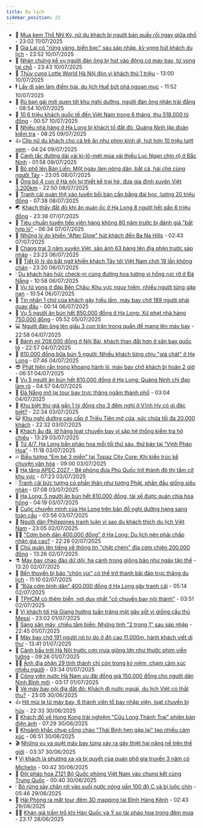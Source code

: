 ```yaml
---
title: Du lịch
sidebar_position: 22
---
```


<!-- dantri-du-lich:START -->
- 🥰 [Mua kem Thổ Nhĩ Kỳ, nữ du khách bị người bán quấy rối ngay giữa phố](https://dantri.com.vn/du-lich/mua-kem-tho-nhi-ky-nu-du-khach-bi-nguoi-ban-quay-roi-ngay-giua-pho-20250710235447328.htm) - 23:02 11/07/2025
- 🥰 [Gia Lai có &quot;rừng vàng, biển bạc&quot; sau sáp nhập, kỳ vọng hút khách du lịch](https://dantri.com.vn/du-lich/gia-lai-co-rung-vang-bien-bac-sau-sap-nhap-ky-vong-hut-khach-du-lich-20250710182357585.htm) - 23:52 10/07/2025
- 🐻 [Nhân chứng kể vụ người đàn ông bị hút vào động cơ máy bay, tử vong tại chỗ](https://dantri.com.vn/du-lich/nhan-chung-ke-vu-nguoi-dan-ong-bi-hut-vao-dong-co-may-bay-tu-vong-tai-cho-20250710233852689.htm) - 23:43 10/07/2025
- 🤩 [Thủy cung Lotte World Hà Nội đón vị khách thứ 1 triệu](https://dantri.com.vn/du-lich/thuy-cung-lotte-world-ha-noi-don-vi-khach-thu-1-trieu-20250710163911610.htm) - 13:00 10/07/2025
- 🕴 [Lấy di sản làm điểm tựa, du lịch Huế bứt phá ngoạn mục](https://dantri.com.vn/du-lich/lay-di-san-lam-diem-tua-du-lich-hue-but-pha-ngoan-muc-20250710151852326.htm) - 11:52 10/07/2025
- 🤩 [Rủ bạn gái mới quen tới khu nghỉ dưỡng, người đàn ông nhận trái đắng](https://dantri.com.vn/du-lich/ru-ban-gai-moi-quen-toi-khu-nghi-duong-nguoi-dan-ong-nhan-trai-dang-20250710150342348.htm) - 08:54 10/07/2025
- 🤠 [10,6 triệu khách quốc tế đến Việt Nam trong 6 tháng, thu 518.000 tỷ đồng](https://dantri.com.vn/du-lich/106-trieu-khach-quoc-te-den-viet-nam-trong-6-thang-thu-518000-ty-dong-20250709232237343.htm) - 00:57 10/07/2025
- 💪 [Nhiều nhà hàng ở Hạ Long bị khách tố đắt đỏ, Quảng Ninh lập đoàn kiểm tra](https://dantri.com.vn/du-lich/nhieu-nha-hang-o-ha-long-bi-khach-to-dat-do-quang-ninh-lap-doan-kiem-tra-20250709112205309.htm) - 08:25 09/07/2025
- 👍 [Clip nữ du khách cho cá trê ăn như phim kinh dị, hút hơn 10 triệu lượt xem](https://dantri.com.vn/du-lich/clip-nu-du-khach-cho-ca-tre-an-nhu-phim-kinh-di-hut-hon-10-trieu-luot-xem-20250709015404029.htm) - 04:24 09/07/2025
- 🚦 [Cảnh tắc đường dài vài ki-lô-mét mùa vải thiều Lục Ngạn chín rộ ở Bắc Ninh](https://dantri.com.vn/du-lich/canh-tac-duong-dai-vai-ki-lo-met-mua-vai-thieu-luc-ngan-chin-ro-o-bac-ninh-20250708232159552.htm) - 01:58 09/07/2025
- 💪 [Bỏ phố lên Bản Liền: Một ngày làm nông dân, bắt cá, hái chè cùng người Tày](https://dantri.com.vn/du-lich/bo-pho-len-ban-lien-mot-ngay-lam-nong-dan-bat-ca-hai-che-cung-nguoi-tay-20250707161225243.htm) - 23:05 08/07/2025
- 💃 [Ông bố 4 con ở Hà nội tự thiết kế trại hè, đưa gia đình xuyên Việt 3.200km](https://dantri.com.vn/du-lich/ong-bo-4-con-o-ha-noi-tu-thiet-ke-trai-he-dua-gia-dinh-xuyen-viet-3200km-20250708094515657.htm) - 22:50 08/07/2025
- 👺 [Tranh cãi quán thịt xào tuyển bồi bàn cần bằng đại học, lương 20 triệu đồng](https://dantri.com.vn/du-lich/tranh-cai-quan-thit-xao-tuyen-boi-ban-can-bang-dai-hoc-luong-20-trieu-dong-20250708130705524.htm) - 07:38 08/07/2025
- 🌏 [Khách thấy đắt đỏ khi ăn quán ốc ở Hạ Long 8 người hết gần 6 triệu đồng](https://dantri.com.vn/du-lich/khach-thay-dat-do-khi-an-quan-oc-o-ha-long-8-nguoi-het-gan-6-trieu-dong-20250707213745073.htm) - 23:38 07/07/2025
- 🎡 [Tiêu chuẩn tuyển tiếp viên hàng không 80 năm trước bị đánh giá &quot;bất hợp lý&quot;](https://dantri.com.vn/du-lich/tieu-chuan-tuyen-tiep-vien-hang-khong-80-nam-truoc-bi-danh-gia-bat-hop-ly-20250707125538383.htm) - 06:34 07/07/2025
- 🧰 [Những lý do khiến “After Glow” hút khách đến Ba Na Hills](https://dantri.com.vn/du-lich/nhung-ly-do-khien-after-glow-hut-khach-den-ba-na-hills-20250707093407551.htm) - 02:43 07/07/2025
- 💂 [Chàng trai 3 năm xuyên Việt, săn ảnh 63 bảng tên địa phận trước sáp nhập](https://dantri.com.vn/du-lich/chang-trai-3-nam-xuyen-viet-san-anh-63-bang-ten-dia-phan-truoc-sap-nhap-20250705194427508.htm) - 23:23 06/07/2025
- 🧑‍🏫 [Tiết lộ lý do bất ngờ khiến khách Tây tới Việt Nam chơi 19 lần không chán](https://dantri.com.vn/du-lich/tiet-lo-ly-do-bat-ngo-khien-khach-tay-toi-viet-nam-choi-19-lan-khong-chan-20250706233219901.htm) - 23:20 06/07/2025
- 🕯 [Du khách háo hức check-in cùng đường hoa tường vi hồng rực rỡ ở Đà Nẵng](https://dantri.com.vn/du-lich/du-khach-hao-huc-check-in-cung-duong-hoa-tuong-vi-hong-ruc-ro-o-da-nang-20250706105951270.htm) - 10:58 06/07/2025
- 👀 [Vụ tử vong ở đập Bến Châu: Khu vực nguy hiểm, nhiều người từng gặp nạn](https://dantri.com.vn/du-lich/vu-tu-vong-o-dap-ben-chau-khu-vuc-nguy-hiem-nhieu-nguoi-tung-gap-nan-20250706163413390.htm) - 10:54 06/07/2025
- 🎉 [Tin nhắn 1 chữ của khách gây hiểu lầm, máy bay chở 189 người phải quay đầu](https://dantri.com.vn/du-lich/tin-nhan-1-chu-cua-khach-gay-hieu-lam-may-bay-cho-189-nguoi-phai-quay-dau-20250705232338224.htm) - 00:14 06/07/2025
- 🌊 [Vụ 5 người ăn bún hết 850.000 đồng ở Hạ Long: Xử phạt nhà hàng 750.000 đồng](https://dantri.com.vn/du-lich/vu-5-nguoi-an-bun-het-850000-dong-o-ha-long-xu-phat-nha-hang-750000-dong-20250705121117278.htm) - 05:52 05/07/2025
- 💻 [Người đàn ông lén giấu 3 con trăn trong quần để mang lên máy bay](https://dantri.com.vn/du-lich/nguoi-dan-ong-len-giau-3-con-tran-trong-quan-de-mang-len-may-bay-20250704162407711.htm) - 22:58 04/07/2025
- 💪 [Bánh mì 208.000 đồng ở Nội Bài, khách than đắt hơn ở sân bay quốc tế](https://dantri.com.vn/du-lich/banh-mi-208000-dong-o-noi-bai-khach-than-dat-hon-o-san-bay-quoc-te-20250704183351621.htm) - 22:57 04/07/2025
- 👺 [810.000 đồng bữa bún 5 người: Nhiều khách từng chịu &quot;giá chát&quot; ở Hạ Long](https://dantri.com.vn/du-lich/810000-dong-bua-bun-5-nguoi-nhieu-khach-tung-chiu-gia-chat-o-ha-long-20250704143706635.htm) - 07:46 04/07/2025
- 😎 [Phát hiện rắn trong khoang hành lý, máy bay chở khách bị hoãn 2 giờ](https://dantri.com.vn/du-lich/phat-hien-ran-trong-khoang-hanh-ly-may-bay-cho-khach-bi-hoan-2-gio-20250704132410239.htm) - 06:51 04/07/2025
- 🌋 [Vụ 5 người ăn bún hết 810.000 đồng ở Hạ Long: Quảng Ninh chỉ đạo làm rõ](https://dantri.com.vn/du-lich/vu-5-nguoi-an-bun-het-810000-dong-o-ha-long-quang-ninh-chi-dao-lam-ro-20250704114312631.htm) - 04:57 04/07/2025
- 🌝 [Đà Nẵng mở lại tour bay trực thăng ngắm thành phố](https://dantri.com.vn/du-lich/da-nang-mo-lai-tour-bay-truc-thang-ngam-thanh-pho-20250703171504166.htm) - 03:04 04/07/2025
- 🧠 [Khu biệt thự giá gần 1 tỷ đồng cho 3 đêm nghỉ ở Vĩnh Hy có gì đặc biệt?](https://dantri.com.vn/du-lich/khu-biet-thu-gia-gan-1-ty-dong-cho-3-dem-nghi-o-vinh-hy-co-gi-dac-biet-20250703105234357.htm) - 22:34 03/07/2025
- 😺 [Khu nghỉ dưỡng cao cấp ở Triều Tiên mở cửa, sức chứa tối đa 20.000 khách](https://dantri.com.vn/du-lich/khu-nghi-duong-cao-cap-o-trieu-tien-mo-cua-suc-chua-toi-da-20000-khach-20250703232126874.htm) - 22:32 03/07/2025
- 💂 [Khách ẩu đả, lỡ hàng loạt chuyến bay vì sập hệ thống kiểm tra hộ chiếu](https://dantri.com.vn/du-lich/khach-au-da-lo-hang-loat-chuyen-bay-vi-sap-he-thong-kiem-tra-ho-chieu-20250703104446170.htm) - 13:29 03/07/2025
- 🌮 [Từ 4/7, Hạ Long bắn pháo hoa mỗi tối thứ sáu, thứ bảy tại “Vịnh Pháo Hoa”](https://dantri.com.vn/du-lich/tu-47-ha-long-ban-phao-hoa-moi-toi-thu-sau-thu-bay-tai-vinh-phao-hoa-20250703180715364.htm) - 11:18 03/07/2025
- 🔥 [Biểu tượng “Em bé 3 miền” tại Topaz City Core: Khi kiến trúc kể chuyện văn hóa](https://dantri.com.vn/du-lich/bieu-tuong-em-be-3-mien-tai-topaz-city-core-khi-kien-truc-ke-chuyen-van-hoa-20250703120731427.htm) - 09:00 03/07/2025
- 🦏 [Hạ tầng APEC 2027 - Bệ phóng đưa Phú Quốc trở thành đô thị tầm cỡ khu vực](https://dantri.com.vn/du-lich/ha-tang-apec-2027-be-phong-dua-phu-quoc-tro-thanh-do-thi-tam-co-khu-vuc-20250703121556327.htm) - 07:23 03/07/2025
- 🕯 [Tranh cãi bức tượng có phần thân như tượng Phật, phần đầu giống siêu nhân](https://dantri.com.vn/du-lich/tranh-cai-buc-tuong-co-phan-than-nhu-tuong-phat-phan-dau-giong-sieu-nhan-20250703125231591.htm) - 07:08 03/07/2025
- 🐻 [Hạ Long: 5 người ăn bún hết 810.000 đồng, tài xế được quán chia hoa hồng](https://dantri.com.vn/du-lich/ha-long-5-nguoi-an-bun-het-810000-dong-tai-xe-duoc-quan-chia-hoa-hong-20250703104355973.htm) - 04:19 03/07/2025
- 🥸 [Cuộc chuyển mình của Hạ Long trên bản đồ nghỉ dưỡng hạng sang toàn cầu](https://dantri.com.vn/du-lich/cuoc-chuyen-minh-cua-ha-long-tren-ban-do-nghi-duong-hang-sang-toan-cau-20250703102623037.htm) - 03:56 03/07/2025
- 💂 [Người dân Philippines tranh luận vì sao du khách thích du lịch Việt Nam](https://dantri.com.vn/du-lich/nguoi-dan-philippines-tranh-luan-vi-sao-du-khach-thich-du-lich-viet-nam-20250702212819576.htm) - 23:05 02/07/2025
- 🧑‍💻 [&quot;Cơm bình dân 400.000 đồng&quot; ở Hạ Long: Du lịch nên phải chấp nhận giá cao?](https://dantri.com.vn/du-lich/com-binh-dan-400000-dong-o-ha-long-du-lich-nen-phai-chap-nhan-gia-cao-20250702200002038.htm) - 22:28 02/07/2025
- 💪 [Chủ quán lên tiếng về thông tin &quot;chặt chém&quot; đĩa cơm chiên 200.000 đồng](https://dantri.com.vn/du-lich/chu-quan-len-tieng-ve-thong-tin-chat-chem-dia-com-chien-200000-dong-20250702174619102.htm) - 13:26 02/07/2025
- ⚗️ [Máy bay chao đảo dữ dội, hạ cánh trong giông bão như ngày tận thế](https://dantri.com.vn/du-lich/may-bay-chao-dao-du-doi-ha-canh-trong-giong-bao-nhu-ngay-tan-the-20250702185625666.htm) - 13:20 02/07/2025
- 🌁 [Bến thuyền bị bão “chôn vùi” có thể trở thành bãi đáp trực thăng du lịch](https://dantri.com.vn/du-lich/ben-thuyen-bi-bao-chon-vui-co-the-tro-thanh-bai-dap-truc-thang-du-lich-20250702170952610.htm) - 11:10 02/07/2025
- 🧰 [“Bữa cơm bình dân” 400.000 đồng ở Hạ Long gây tranh cãi](https://dantri.com.vn/du-lich/bua-com-binh-dan-400000-dong-o-ha-long-gay-tranh-cai-20250702112825968.htm) - 05:14 02/07/2025
- 🧰 [TPHCM có thêm biển, nơi duy nhất &quot;có chuyến bay nội thành&quot;](https://dantri.com.vn/du-lich/tphcm-co-them-bien-noi-duy-nhat-co-chuyen-bay-noi-thanh-20250701121133340.htm) - 03:51 02/07/2025
- 🎉 [Vị khách tới Hà Giang hưởng tuần trăng mật gây sốt vì giống cầu thủ Messi](https://dantri.com.vn/du-lich/vi-khach-toi-ha-giang-huong-tuan-trang-mat-gay-sot-vi-giong-cau-thu-messi-20250630225740955.htm) - 23:02 01/07/2025
- 🤩 [Sáng săn mây, chiều tắm biển: Những tỉnh &quot;2 trong 1&quot; sau sáp nhập](https://dantri.com.vn/du-lich/sang-san-may-chieu-tam-bien-nhung-tinh-2-trong-1-sau-sap-nhap-20250701175453300.htm) - 22:45 01/07/2025
- 👺 [Máy bay chở 191 người rơi tự do ở độ cao 11.000m, hành khách viết di thư](https://dantri.com.vn/du-lich/may-bay-cho-191-nguoi-roi-tu-do-o-do-cao-11000m-hanh-khach-viet-di-thu-20250701201138469.htm) - 13:41 01/07/2025
- 🧠 [Cảnh bầu trời Hà Nội trước cơn mưa giông lớn như thước phim viễn tưởng](https://dantri.com.vn/du-lich/canh-bau-troi-ha-noi-truoc-con-mua-giong-lon-nhu-thuoc-phim-vien-tuong-20250701161711316.htm) - 09:26 01/07/2025
- 👨‍🏫 [Ảnh địa phận 29 tỉnh thành chỉ còn trong kỷ niệm, chạm cảm xúc nhiều người](https://dantri.com.vn/du-lich/anh-dia-phan-29-tinh-thanh-chi-con-trong-ky-niem-cham-cam-xuc-nhieu-nguoi-20250701102124886.htm) - 03:34 01/07/2025
- 🦅 [Công viên nước Hà Nam ưu đãi đồng giá 150.000 đồng cho người dân Ninh Bình mới](https://dantri.com.vn/du-lich/cong-vien-nuoc-ha-nam-uu-dai-dong-gia-150000-dong-cho-nguoi-dan-ninh-binh-moi-20250701090043079.htm) - 03:17 01/07/2025
- 🌊 [Vé máy bay nội địa đắt đỏ: Khách đi nước ngoài, du lịch Việt có thất thu?](https://dantri.com.vn/du-lich/ve-may-bay-noi-dia-dat-do-khach-di-nuoc-ngoai-du-lich-viet-co-that-thu-20250627122626242.htm) - 23:05 30/06/2025
- 👍 [Hít mùi lạ từ máy bay, 6 thành viên tổ bay nhập viện, loạt chuyến bị hủy](https://dantri.com.vn/du-lich/hit-mui-la-tu-may-bay-6-thanh-vien-to-bay-nhap-vien-loat-chuyen-bi-huy-20250630165139117.htm) - 22:33 30/06/2025
- 🫶 [Khách đổ về Hong Kong trải nghiệm &quot;Cửu Long Thành Trại&quot; phiên bản điện ảnh](https://dantri.com.vn/du-lich/khach-do-ve-hong-kong-trai-nghiem-cuu-long-thanh-trai-phien-ban-dien-anh-20250630142014598.htm) - 07:29 30/06/2025
- 💯 [Khoảnh khắc chụp cổng chào &quot;Thái Bình hẹn gặp lại&quot; tạo nhiều cảm xúc](https://dantri.com.vn/du-lich/khoanh-khac-chup-cong-chao-thai-binh-hen-gap-lai-tao-nhieu-cam-xuc-20250630134344838.htm) - 06:51 30/06/2025
- 🎬 [Những vụ va quệt máy bay từng xảy ra gây thiệt hại nặng nề trên thế giới](https://dantri.com.vn/du-lich/nhung-vu-va-quet-may-bay-tung-xay-ra-gay-thiet-hai-nang-ne-tren-the-gioi-20250628155545032.htm) - 03:37 30/06/2025
- 🕴 [Vị khách lạ phương xa và bí quyết của quán phở gia truyền 3 năm có Michelin](https://dantri.com.vn/du-lich/vi-khach-la-phuong-xa-va-bi-quyet-cua-quan-pho-gia-truyen-3-nam-co-michelin-20250627194512574.htm) - 00:42 30/06/2025
- 🦅 [Đội pháo hoa Z121 Bộ Quốc phòng Việt Nam vào chung kết cùng Trung Quốc](https://dantri.com.vn/du-lich/doi-phao-hoa-z121-bo-quoc-phong-viet-nam-vao-chung-ket-cung-trung-quoc-20250629161952776.htm) - 00:40 30/06/2025
- 🕯 [Bò rừng sảy chân rơi vào suối nước nóng gần 100 độ C và bị luộc chín](https://dantri.com.vn/du-lich/bo-rung-say-chan-roi-vao-suoi-nuoc-nong-gan-100-do-c-va-bi-luoc-chin-20250629105341372.htm) - 05:46 29/06/2025
- 🥸 [Hải Phòng ra mắt tour đêm 3D mapping tại Đình Hàng Kênh](https://dantri.com.vn/du-lich/hai-phong-ra-mat-tour-dem-3d-mapping-tai-dinh-hang-kenh-20250629094044096.htm) - 02:43 29/06/2025
- 👨‍🏫 [Khán giả trầm trồ khi Hàn Quốc và Ý so tài pháo hoa trong đêm mưa](https://dantri.com.vn/du-lich/khan-gia-tram-tro-khi-han-quoc-va-y-so-tai-phao-hoa-trong-dem-mua-20250628225625643.htm) - 23:17 28/06/2025<!-- dantri-du-lich:END -->
